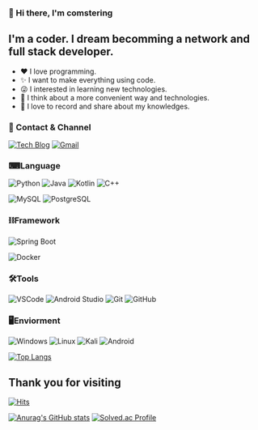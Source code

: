 ### 👋 Hi there, I'm comstering

<!--
**comstering/comstering** is a ✨ _special_ ✨ repository because its `README.md` (this file) appears on your GitHub profile.

Here are some ideas to get you started:

- 🔭 I’m currently working on ...
- 🌱 I’m currently learning ...
- 👯 I’m looking to collaborate on ...
- 🤔 I’m looking for help with ...
- 💬 Ask me about ...
- 📫 How to reach me: ...
- 😄 Pronouns: ...
- ⚡ Fun fact: ...
-->

## I'm a coder. I dream becomming a network and full stack developer.
- ❤️ I love programming.
- ✨ I want to make everything using code.
- 😜 I interested in learning new technologies.
- 💭 I think about a more convenient way and technologies.
- 📜 I love to record and share about my knowledges.

### 🤝 Contact & Channel

[![Tech Blog](https://img.shields.io/badge/-Tech%20Blog-%2303C75A?style=flat-square&logo=Naver&logoColor=white)](https://blog.naver.com/coms1101)
[![Gmail](https://img.shields.io/badge/Mail-EA4335?style=flat-square&logo=Gmail&logoColor=white)](mailto:coms1101@gmail.com)

### ⌨Language
![Python](https://img.shields.io/badge/Python-3766AB?style=flat-square&logo=Python&logoColor=white)
![Java](https://img.shields.io/badge/Java-007396?style=flat-square&logo=Java&logoColor=white)
![Kotlin](https://img.shields.io/badge/-Kotlin-%237F52FF?style=flat-square&logo=Kotlin&logoColor=white)
![C++](https://img.shields.io/badge/-C%2B%2B-%2300599C?style=flat-square&logo=C%2B%2B&logoColor=white)
<!-- ![JavaScript](https://img.shields.io/badge/-JavaScript-%23F7DF1E?style=flat-square&logo=JavaScript&logoColor=white) -->

![MySQL](https://img.shields.io/badge/-MySQL-%234479A1?style=flat-square&logo=MySQL&logoColor=white)
![PostgreSQL](https://img.shields.io/badge/-PostgreSQL-%234169E1?style=flat-square&logo=PostgreSQL&logoColor=white)

### ⛓Framework
![Spring Boot](https://img.shields.io/badge/-Spring%20Boot-%236DB33F?style=flat-square&logo=Spring%20Boot&logoColor=white)
<!-- ![Node.js](https://img.shields.io/badge/-Node.js-%23339933?style=flat-square&logo=Node.js&logoColor=white)
![React](https://img.shields.io/badge/-React-%2361DAFB?style=flat-square&logo=React&logoColor=black) -->
![Docker](https://img.shields.io/badge/-Docker-%232496ED??style=flat-square&logo=Docker&logoColor=white)

### 🛠Tools
![VSCode](https://img.shields.io/badge/-VSCode-%23007ACC?style=flat-square&logo=Visual%20Studio%20Code&logoColor=white)
![Android Studio](https://img.shields.io/badge/-Android%20Studio-%233DDC84?style=flat-square&logo=Android%20Studio&logoColor=white)
![Git](https://img.shields.io/badge/-Git-%23F05032?style=flat-square&logo=Git&logoColor=white)
![GitHub](https://img.shields.io/badge/-GitHub-%23181717?style=flat-square&logo=GitHub&logoColor=white)

### 🖥Enviorment
![Windows](https://img.shields.io/badge/-Windows-%230078D6?style=flat-square&logo=Windows&logoColor=white)
![Linux](https://img.shields.io/badge/-Linux-%23FCC624?style=flat-square&logo=Linux&logoColor=white)
![Kali](https://img.shields.io/badge/-Kali-%23557C94?style=flat-square&logo=Kali%20Linux&logoColor=white)
![Android](https://img.shields.io/badge/-Android-%233DDC84?style=flat-square&logo=Android&logoColor=white)

[![Top Langs](https://github-readme-stats.vercel.app/api/top-langs/?username=comstering)](https://github.com/anuraghazra/github-readme-stats)

## Thank you for visiting
[![Hits](https://hits.seeyoufarm.com/api/count/incr/badge.svg?url=https%3A%2F%2Fgithub.com%2Fcomstering&count_bg=%2379C83D&title_bg=%23555555&icon=&icon_color=%23E7E7E7&title=hits&edge_flat=false)](https://hits.seeyoufarm.com)

[![Anurag's GitHub stats](https://github-readme-stats.vercel.app/api?username=comstering)](https://github.com/anuraghazra/github-readme-stats)
[![Solved.ac Profile](http://mazassumnida.wtf/api/v2/generate_badge?boj=coms1101)](https://solved.ac/coms1101/)
